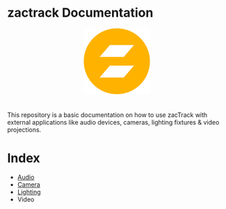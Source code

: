 # zactrack Documentation
<img
	style ="display: block;
			margin-left: auto;
			margin-right: auto;
			width: 30%;"
			src="resources/logo.png"
			alt="logo">
</img>

#
This repository is a basic documentation on how to use zacTrack with external applications like audio devices, cameras, lighting fixtures & video projections.

# Index
* [Audio](Audio/zt_Audio.md)
* [Camera](Camera/zt_Camera.md)
* [Lighting](Lighting/zt_Lighting.md)
* Video
